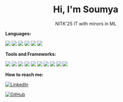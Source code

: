 <h1 align="center"> Hi, I'm Soumya </h1>



<p align="center">
  NITK'25 IT with minors in ML</p>

<p><b> Languages:</b></p>

[<img src="https://img.icons8.com/color/48/000000/c-plus-plus-logo.png"/>](https://en.cppreference.com/w/) 
[<img src="https://img.icons8.com/color/48/000000/python.png"/>](https://docs.python.org/3/) 
[<img src="https://img.icons8.com/color/48/000000/c-programming.png"/>](https://en.cppreference.com/w/c/language)
[<img src="https://img.icons8.com/color/48/000000/java-coffee-cup-logo.png"/>](https://docs.oracle.com/en/java/) [<img src="https://img.icons8.com/color/48/000000/html-5--v1.png"/>](https://developer.mozilla.org/en-US/docs/Web/HTML) 
[<img src="https://img.icons8.com/color/48/000000/xml-file.png"/>](https://www.w3.org/XML/) 

<p><b> Tools and Frameworks: </b></p>
<a href="https://www.kaggle.com/docs"><img src="https://img.shields.io/badge/Kaggle-035a7d?style=for-the-badge&logo=kaggle&logoColor=white"/></a> <a href="https://pandas.pydata.org/docs/"><img src="https://img.shields.io/badge/pandas-%23150458.svg?style=for-the-badge&logo=pandas&logoColor=white"/></a> <a href="https://numpy.org/doc/"><img src="https://img.shields.io/badge/numpy-%23013243.svg?style=for-the-badge&logo=numpy&logoColor=white"/></a> <a href="https://www.scipy.org/docs.html"><img src="https://img.shields.io/badge/SciPy-%230C55A5.svg?style=for-the-badge&logo=scipy&logoColor=%white"/></a> <a href="https://www.tensorflow.org/api_docs"><img src="https://img.shields.io/badge/TensorFlow-%23FF6F00.svg?style=for-the-badge&logo=TensorFlow&logoColor=white"/></a> <a href="https://dev.mysql.com/doc/"><img src="https://img.shields.io/badge/mysql-%2300f.svg?style=for-the-badge&logo=mysql&logoColor=white"/></a> <a href="https://jupyter.org/documentation"><img src="https://img.shields.io/badge/jupyter-%23FA0F00.svg?style=for-the-badge&logo=jupyter&logoColor=white"/></a> <a href="https://code.visualstudio.com/docs"><img src="https://img.shields.io/badge/Visual%20Studio%20Code-0078d7.svg?style=for-the-badge&logo=visual-studio-code&logoColor=white"/></a> <a href="https://developer.apple.com/documentation/xcode"><img src="https://img.shields.io/badge/Xcode-007ACC?style=for-the-badge&logo=Xcode&logoColor=white"/></a> <a href="https://keras.io/"><img src="https://img.shields.io/badge/Keras-%23D00000.svg?style=for-the-badge&logo=Keras&logoColor=white&color=ff69b4"></a>

<p><b> How to reach me: </p></b>

[![LinkedIn](https://img.shields.io/badge/LinkedIn-Profile-blue)](https://www.linkedin.com/in/soumyasj/)

[![GitHub](https://img.shields.io/badge/GitHub-Profile-brightgreen)](https://github.com/SoumyaSJha)
